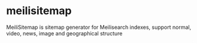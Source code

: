 # meilisitemap
MeiliSitemap is sitemap generator for Meilisearch indexes, support normal, video, news, image and geographical structure
